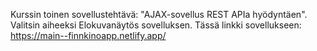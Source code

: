 Kurssin toinen sovellustehtävä: "AJAX-sovellus REST APIa hyödyntäen". Valitsin aiheeksi Elokuvanäytös sovelluksen. Tässä linkki sovellukseen: https://main--finnkinoapp.netlify.app/
